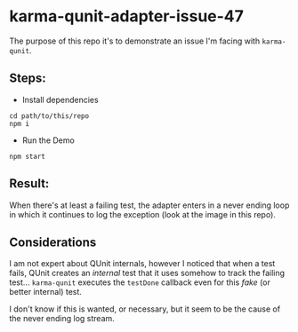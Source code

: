 # karma-qunit-adapter-issue-47

The purpose of this repo it's to demonstrate an issue I'm facing with `karma-qunit`.

Steps:
---

- Install dependencies

```
cd path/to/this/repo
npm i
```

- Run the Demo

```
npm start
```

Result:
---

When there's at least a failing test, the adapter enters in a never ending loop in which it continues to log the exception (look at the image in this repo).

Considerations
---

I am not expert about QUnit internals, however I noticed that when a test fails, QUnit creates an *internal* test that it uses somehow to track the failing test... `karma-qunit` executes the `testDone` callback even for this *fake* (or better internal) test.

I don't know if this is wanted, or necessary, but it seem to be the cause of the never ending log stream.
